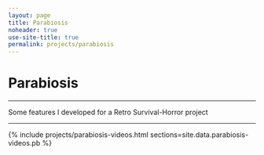 ```yaml
---
layout: page
title: Parabiosis
noheader: true
use-site-title: true
permalink: projects/parabiosis
---
```


<div class="project-section">
	<h1>Parabiosis</h1>
	<hr class="small">
    <span class="project-section-subtitle">Some features I developed for a Retro Survival-Horror project</span>
    <hr>
</div>

{% include projects/parabiosis-videos.html sections=site.data.parabiosis-videos.pb %}
